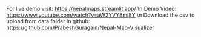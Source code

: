 For live demo visit: https://nepalmaps.streamlit.app/
\n
Demo Video: https://www.youtube.com/watch?v=aW2YVY8mj8Y
\n
Download the csv to upload from data folder in github: https://github.com/PrabeshGuragain/Nepal-Map-Visualizer
